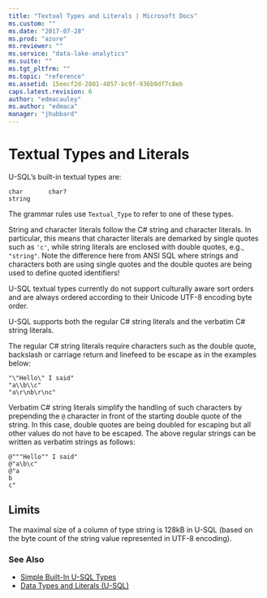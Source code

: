 ```yaml
---
title: "Textual Types and Literals | Microsoft Docs"
ms.custom: ""
ms.date: "2017-07-28"
ms.prod: "azure"
ms.reviewer: ""
ms.service: "data-lake-analytics"
ms.suite: ""
ms.tgt_pltfrm: ""
ms.topic: "reference"
ms.assetid: 15eecf2d-2801-4857-bc9f-936b9df7c8eb
caps.latest.revision: 6
author: "edmacauley"
ms.author: "edmaca"
manager: "jhubbard"
---
```

# Textual Types and Literals
U-SQL’s built-in textual types are:
```
char       char?  
string   
```
The grammar rules use `Textual_Type` to refer to one of these types.  
  
String and character literals follow the C# string and character literals. In particular, this means that character literals are demarked by single quotes such as `'c'`, while string literals are enclosed with double quotes, e.g., `"string"`. Note the difference here from ANSI SQL where strings and characters both are using single quotes and the double quotes are being used to define quoted identifiers!  
  
U-SQL textual types currently do not support culturally aware sort orders and are always ordered according to their Unicode UTF-8 encoding byte order.  
  
U-SQL supports both the regular C# string literals and the verbatim C# string literals.  
  
The regular C# string literals require characters such as the double quote, backslash or carriage return and linefeed to be escape as in the examples below:  
```
"\"Hello\" I said"  
"a\\b\\c"  
"a\r\nb\r\nc"  
```
Verbatim C# string literals simplify the handling of such characters by prepending the `@` character in front of the starting double quote of the string. In this case, double quotes are being doubled for escaping but all other values do not have to be escaped. The above regular strings can be written as verbatim strings as follows:  
```
@"""Hello"" I said"  
@"a\b\c"  
@"a  
b  
c"  
```

## Limits
The maximal size of a column of type string is 128kB in U-SQL (based on the byte count of the string value represented in UTF-8 encoding). 

### See Also
* [Simple Built-In U-SQL Types](../USQL/simple-built-in-u-sql-types.md)
* [Data Types and Literals (U-SQL)](../USQL/data-types-and-literals-u-sql.md)  
